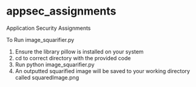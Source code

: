 # appsec_assignments
Application Security Assignments

To Run image_squarifier.py

1. Ensure the library pillow is installed on your system
2. cd to correct directory with the provided code
3. Run python image_squarifier.py
4. An outputted squarified image will be saved to your working directory called squaredImage.png
